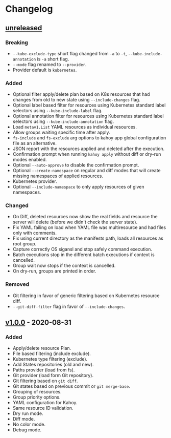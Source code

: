 # Changelog

## [unreleased]

### Breaking

- `--kube-exclude-type` short flag changed from `-a` to `-t`, `--kube-include-annotation` is `-a` short flag.
- `--mode` flag renamed to `--provider`.
- Provider default is `kubernetes`.

### Added

- Optional filter apply/delete plan based on K8s resources that had changes from old to new state using `--include-changes` flag.
- Optional label based filter for resources using Kubernetes standard label selectors using `--kube-include-label` flag.
- Optional annotation filter for resources using Kubernetes standard label selectors using `--kube-include-annotation` flag.
- Load `metav1.List` YAML resources as individual resources.
- Allow groups waiting specific time after apply.
- `fs-include` and `fs-exclude` arg options to kahoy app global configuration file as an alternative.
- JSON report with the resources applied and deleted after the execution.
- Confirmation prompt when running `kahoy apply` without diff or dry-run modes enabled.
- Optional `--auto-approve` to disable the confirmation prompt.
- Optional `--create-namespace` on regular and diff modes that will create missing namespaces of applied resources.
- Kubernetes provider.
- Optional `--include-namespace` to only apply resources of given namespaces.

### Changed

- On Diff, deleted resources now show the real fields and resource the server will delete (before we didn't check the server state).
- Fix YAML failing on load when YAML file was multiresource and had files only with comments.
- Fix using current directory as the manifests path, loads all resources as root group.
- Capture correctly OS sigansl and stop safely command execution.
- Batch executions stop in the different batch executions if context is cancelled.
- Group wait now stops if the context is cancelled.
- On dry-run, groups are printed in order.

### Removed

- Git filtering in favor of generic filtering based on Kubernetes resource diff.
- `--git-diff-filter` flag in favor of `--include-changes`.

## [v1.0.0] - 2020-08-31

### Added

- Apply/delete resource Plan.
- File based filtering (include exclude).
- Kubernetes type filtering (exclude).
- Add States repositories (old and new).
- Paths provider (load from fs).
- Git provider (load form Git repository).
- Git filtering based on `git diff`.
- Git states based on previous commit or `git merge-base`.
- Grouping of resources.
- Group priority options.
- YAML configuration for Kahoy.
- Same resource ID validation.
- Dry run mode.
- Diff mode.
- No color mode.
- Debug mode.

[unreleased]: https://github.com/slok/kahoy/compare/v1.0.0...HEAD
[v1.0.0]: https://github.com/slok/kahoy/releases/tag/v1.0.0
